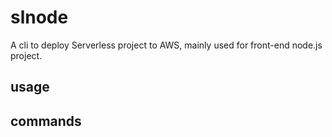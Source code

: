# slnode

A cli to deploy Serverless project to AWS, mainly used for front-end node.js project.

## usage

## commands
